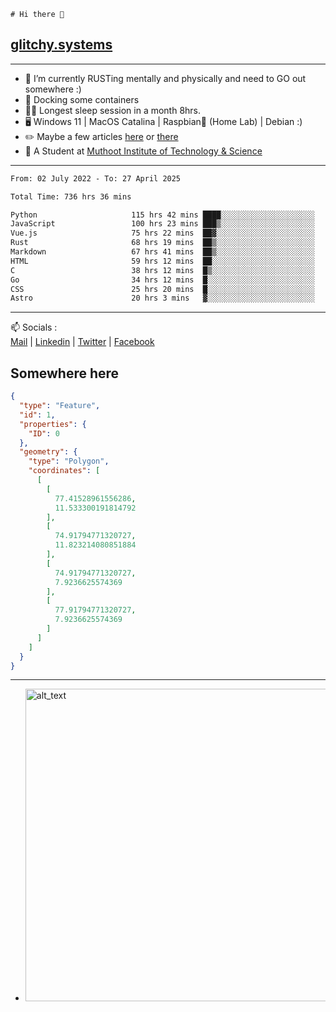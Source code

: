 ```
# Hi there 👋
```
## [glitchy.systems](https://glitchy.systems)
---

- 🌱 I’m currently RUSTing mentally and physically and need to GO out somewhere :)
- 🐋 Docking some containers
- 😶‍🌫️ Longest sleep session in a month 8hrs.
- 🖥️ Windows 11 | MacOS Catalina | Raspbian🥧 (Home Lab) | Debian :)
- ✏️ Maybe a few articles [here](https://medium.com/@advaithnarayanan8) or [there](https://medium.com/@advaithnarayanan8)
- 📑 A Student at [Muthoot Institute of Technology & Science](https://mgmits.ac.in/)



---

<!--START_SECTION:waka-->

```txt
From: 02 July 2022 - To: 27 April 2025

Total Time: 736 hrs 36 mins

Python                     115 hrs 42 mins ████░░░░░░░░░░░░░░░░░░░░░   15.71 %
JavaScript                 100 hrs 23 mins ███▒░░░░░░░░░░░░░░░░░░░░░   13.63 %
Vue.js                     75 hrs 22 mins  ██▓░░░░░░░░░░░░░░░░░░░░░░   10.23 %
Rust                       68 hrs 19 mins  ██▒░░░░░░░░░░░░░░░░░░░░░░   09.28 %
Markdown                   67 hrs 41 mins  ██▒░░░░░░░░░░░░░░░░░░░░░░   09.19 %
HTML                       59 hrs 12 mins  ██░░░░░░░░░░░░░░░░░░░░░░░   08.04 %
C                          38 hrs 12 mins  █▒░░░░░░░░░░░░░░░░░░░░░░░   05.19 %
Go                         34 hrs 12 mins  █░░░░░░░░░░░░░░░░░░░░░░░░   04.64 %
CSS                        25 hrs 20 mins  █░░░░░░░░░░░░░░░░░░░░░░░░   03.44 %
Astro                      20 hrs 3 mins   ▓░░░░░░░░░░░░░░░░░░░░░░░░   02.72 %
```

<!--END_SECTION:waka-->

---

📫 Socials :<br>
[Mail](mailto:advaith@glitchy.systems) | [Linkedin](https://www.linkedin.com/in/advaith-narayanan-a72152214/) | [Twitter](https://twitter.com/advaithnarayan) | [Facebook](https://screenmessage.com/qinq)

## Somewhere here

```geojson
{
  "type": "Feature",
  "id": 1,
  "properties": {
    "ID": 0
  },
  "geometry": {
    "type": "Polygon",
    "coordinates": [
      [
        [
          77.41528961556286,
          11.533300191814792
        ],
        [
          74.91794771320727,
          11.823214080851884
        ],
        [
          74.91794771320727,
          7.9236625574369
        ],
        [
          77.91794771320727,
          7.9236625574369
        ]
      ]
    ]
  }
}
```


--- 
- [<img alt="alt_text" width="500px" src="https://valid.x86.fr/cache/banner/xv24bv-6.png" />](https://valid.x86.fr/xv24bv)



